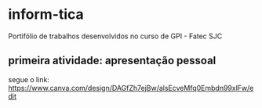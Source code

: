 # inform-tica
Portifólio de trabalhos desenvolvidos no curso de GPI - Fatec SJC
## primeira atividade: apresentação pessoal 
segue o link: https://www.canva.com/design/DAGfZh7ejBw/alsEcveMfq0Embdn99xlFw/edit

